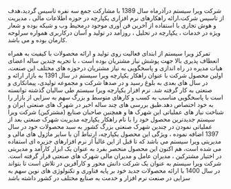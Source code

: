 شرکت ویرا سیستم درآذرماه سال 1389 با مشارکت جمع سه نفره تاسیس گردید،هدف از تاسیس شرکت،ارائه راهکارهای نرم افزاری یکپارچه در حوزه اطلاعات مالی ، مدیریت و هوش تجاری  با استفاده از آخرین فن آوری موجود درمحیط وب و شبکه بوده و شعار ویژه در خدمات ، یکپارچه در تحلیل ، روزآمد در تولید و آسان درکاربری همواره سرلوحه کارمان بوده و می باشد.

تمرکز ویرا سیستم از ابتدای فعالیت روی تولید و ارائه محصولات با کیفیت به همراه انعطاف پذیری بالا جهت پوشش نیاز مشتریان بوده است ، با تجربه چندین ساله اعضای هیات مدیره در راه اندازی و پاسخگویی به نیاز مشتریان درحوزه های مختلف این صنعت، اولین محصول شرکت با عنوان راهکار یکپارچه ویرا سیستم در سال 1391 به بازار ارائه و در سال های بعدی به بلوغ رسید و در صدها شرکت و مجموعه تولیدی، پیمانکاری و صنعتی به کار گرفته شد. نرم افزار یکپارچه ویرا سیستم طی سالیان گذشته توانسته است با پاسخگویی مناسب به کسب و کارهای متوسط و بزرگ سهم به سزایی از بازار را به خود اختصاص دهد.طبق بررسی های چند ساله اخیر در شهرک های صنعتی  ایران و شناخت نیاز های عملیاتی این شهرک ها و همچنین صاحبان صنایع (مشترکین) شرکت ویرا سیستم جدیدترین محصول خود را با نام راهکار یکپارچه مدیریت شهرک صنعتی بعد از عملیاتی نمودن در چندین شهرک صنعتی بزرگ کشور به سبد محصولات خود در سال 1397 اضافه نموده ، ویژگی این محصول یکپارچه، ارتباط آن با سایر ماژول های مالی و مدیریتی ویرا سیستم می باشد که تا قبل از این غالباً از نرم افزارهای جزیره ای استفاده می شده است، هم اکنون این محصول منحصر بفرد به عنوان یک ابزار کارآمد و مدیریتی در اختیار مشترکین ، مدیران عامل و مدیران مالی شهرک های صنعتی قرار گرفته است.
شرکت ویرا سیستم به عنوان یک شرکت دانش محور و کارآفرین در تلاش است تا بتواند در سال 1400 با ارائه محصولات جدید خود بر پایه فناوری و تکنولوژی های نوین سهم به سزایی در صنعت نرم افزار  و خدمت به صنایع مختلف در کشور داشته باشد
